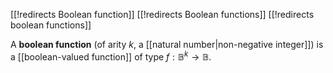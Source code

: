 [[!redirects Boolean function]]
[[!redirects Boolean functions]]
[[!redirects boolean functions]]

A __boolean function__ (of arity $k$, a [[natural number|non-negative integer]]) is a [[boolean-valued function]] of type $f : \mathbb{B}^k \to \mathbb{B}$.
